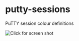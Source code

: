 # putty-sessions
PuTTY session colour definitions

![Click for screen shot](https://github.com/sklump/putty-sessions/blob/master/putty-sessions.reg?raw=true "Screen shot")
